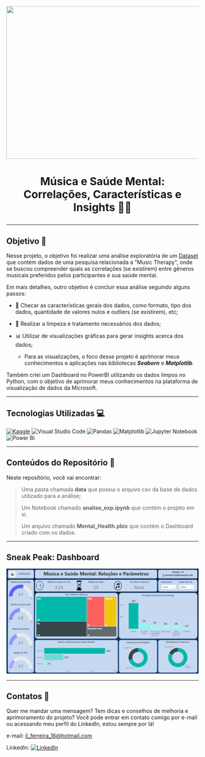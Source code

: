 <kbd><img src="https://www.platformmagazine.co.uk/wp-content/uploads/2020/02/Music-In-Mind-no-text.jpg" width="900" height="400"/></kbd>

<h1>
    <p align="center">
        Música e Saúde Mental: Correlações, Características e Insights 🎵🧠
    </p>
</h1>

---

## Objetivo 🎯

Nesse projeto, o objetivo foi realizar uma análise exploratória de um [Dataset](https://www.kaggle.com/datasets/catherinerasgaitis/mxmh-survey-results) que contém dados de uma pesquisa relacionada a "Music Therapy", onde se buscou compreender quais as correlações (se existirem) entre gêneros musicais preferidos pelos participantes e sua saúde mental.
 
Em mais detalhes, outro objetivo é concluir essa análise seguindo alguns passos:

- 🎲 Checar as características gerais dos dados, como formato, tipo dos dados, quantidade de valores nulos e outliers (se existirem), etc;

- 🧹 Realizar a limpeza e tratamento necessários dos dados;

- 📊 Utilizar de visualizações gráficas para gerar insights acerca dos dados;
     
     - Para as visualizações, o foco desse projeto é aprimorar meus conhecimentos e aplicações nas bibliotecas ***Seaborn*** e ***Matplotlib***.

Também criei um Dashboard no PowerBI utilizando os dados limpos no Python, com o objetivo de aprimorar meus conhecimentos na plataforma de visualização de dados da Microsoft.

--- 

## Tecnologias Utilizadas 💻

[![Kaggle](https://img.shields.io/badge/Kaggle-035a7d?style=for-the-badge&logo=kaggle&logoColor=white)](https://www.kaggle.com/) ![Visual Studio Code](https://img.shields.io/badge/Visual%20Studio%20Code-0078d7.svg?style=for-the-badge&logo=visual-studio-code&logoColor=white) ![Pandas](https://img.shields.io/badge/pandas-%23150458.svg?style=for-the-badge&logo=pandas&logoColor=white) ![Matplotlib](https://img.shields.io/badge/Matplotlib-%23ffffff.svg?style=for-the-badge&logo=Matplotlib&logoColor=black) ![Jupyter Notebook](https://img.shields.io/badge/jupyter-%23FA0F00.svg?style=for-the-badge&logo=jupyter&logoColor=white) ![Power Bi](https://img.shields.io/badge/power_bi-F2C811?style=for-the-badge&logo=powerbi&logoColor=black)

---

## Conteúdos do Repositório 📁

Neste reposítório, você vai encontrar:

> Uma pasta chamada **data** que possui o arquivo csv da base de dados utilizado para a análise;
>
> Um Notebook chamado **analise_exp.ipynb** que contém o projeto em si.
>
> Um arquivo chamado **Mental_Health.pbix** que contém o Dashboard criado com os dados.

---

## Sneak Peak: Dashboard

![dashboard](https://github.com/JoSEPHDev2022/Mental_Health_X_Music/blob/main/dashboard/dash.png)

---

## Contatos 📧

Quer me mandar uma mensagem? Tem dicas e conselhos de melhoria e aprimoramento do projeto? Você pode entrar em contato comigo por e-mail ou acessando meu perfil do LinkedIn, estou sempre por lá!

e-mail: jl_ferreira_16@hotmail.com

LinkedIn: [![LinkedIn](https://img.shields.io/badge/linkedin-%230077B5.svg?style=for-the-badge&logo=linkedin&logoColor=white)](https://www.linkedin.com/in/jose-luiz-ferreira-junior/)
